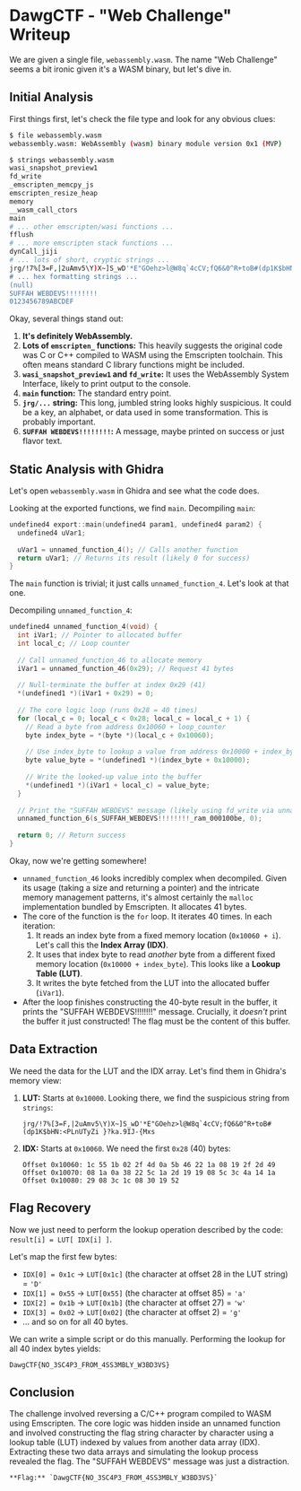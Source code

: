 # DawgCTF - "Web Challenge" Writeup

We are given a single file, `webassembly.wasm`. The name "Web Challenge" seems a bit ironic given it's a WASM binary, but let's dive in.

## Initial Analysis

First things first, let's check the file type and look for any obvious clues:

```bash
$ file webassembly.wasm 
webassembly.wasm: WebAssembly (wasm) binary module version 0x1 (MVP)

$ strings webassembly.wasm 
wasi_snapshot_preview1
fd_write
_emscripten_memcpy_js
emscripten_resize_heap
memory
__wasm_call_ctors
main
# ... other emscripten/wasi functions ...
fflush
# ... more emscripten stack functions ...
dynCall_jiji
# ... lots of short, cryptic strings ...
jrg/!7%[3=F,|2uAmv5\Y)X~]S_wD'*E"GOehz>l@W8q`4cCV;fQ6&0^R+toB#(dp1K$bHN:<PLnUTyZi }?ka.9IJ-{Mxs
# ... hex formatting strings ...
(null)
SUFFAH WEBDEVS!!!!!!!!
0123456789ABCDEF
```

Okay, several things stand out:

1.  **It's definitely WebAssembly.**
2.  **Lots of `emscripten_` functions:** This heavily suggests the original code was C or C++ compiled to WASM using the Emscripten toolchain. This often means standard C library functions might be included.
3.  **`wasi_snapshot_preview1` and `fd_write`:** It uses the WebAssembly System Interface, likely to print output to the console.
4.  **`main` function:** The standard entry point.
5.  **`jrg/...` string:** This long, jumbled string looks highly suspicious. It could be a key, an alphabet, or data used in some transformation. This is probably important.
6.  **`SUFFAH WEBDEVS!!!!!!!!`:** A message, maybe printed on success or just flavor text.

## Static Analysis with Ghidra

Let's open `webassembly.wasm` in Ghidra and see what the code does.

Looking at the exported functions, we find `main`. Decompiling `main`:

```c
undefined4 export::main(undefined4 param1, undefined4 param2) {
  undefined4 uVar1;
  
  uVar1 = unnamed_function_4(); // Calls another function
  return uVar1; // Returns its result (likely 0 for success)
}
```

The `main` function is trivial; it just calls `unnamed_function_4`. Let's look at that one.

Decompiling `unnamed_function_4`:

```c
undefined4 unnamed_function_4(void) {
  int iVar1; // Pointer to allocated buffer
  int local_c; // Loop counter
  
  // Call unnamed_function_46 to allocate memory
  iVar1 = unnamed_function_46(0x29); // Request 41 bytes
  
  // Null-terminate the buffer at index 0x29 (41)
  *(undefined1 *)(iVar1 + 0x29) = 0; 
  
  // The core logic loop (runs 0x28 = 40 times)
  for (local_c = 0; local_c < 0x28; local_c = local_c + 1) {
    // Read a byte from address 0x10060 + loop_counter
    byte index_byte = *(byte *)(local_c + 0x10060); 
    
    // Use index_byte to lookup a value from address 0x10000 + index_byte
    byte value_byte = *(undefined1 *)(index_byte + 0x10000);
    
    // Write the looked-up value into the buffer
    *(undefined1 *)(iVar1 + local_c) = value_byte;
  }
  
  // Print the "SUFFAH WEBDEVS" message (likely using fd_write via unnamed_function_6)
  unnamed_function_6(s_SUFFAH_WEBDEVS!!!!!!!!_ram_000100be, 0); 
  
  return 0; // Return success
}
```

Okay, now we're getting somewhere!

*   `unnamed_function_46` looks incredibly complex when decompiled. Given its usage (taking a size and returning a pointer) and the intricate memory management patterns, it's almost certainly the `malloc` implementation bundled by Emscripten. It allocates 41 bytes.
*   The core of the function is the `for` loop. It iterates 40 times. In each iteration:
    1.  It reads an index byte from a fixed memory location (`0x10060 + i`). Let's call this the **Index Array (IDX)**.
    2.  It uses that index byte to read *another* byte from a different fixed memory location (`0x10000 + index_byte`). This looks like a **Lookup Table (LUT)**.
    3.  It writes the byte fetched from the LUT into the allocated buffer (`iVar1`).
*   After the loop finishes constructing the 40-byte result in the buffer, it prints the "SUFFAH WEBDEVS!!!!!!!!" message. Crucially, it *doesn't* print the buffer it just constructed! The flag must be the content of this buffer.

## Data Extraction

We need the data for the LUT and the IDX array. Let's find them in Ghidra's memory view:

1.  **LUT:** Starts at `0x10000`. Looking there, we find the suspicious string from `strings`:
    ```
    jrg/!7%[3=F,|2uAmv5\Y)X~]S_wD'*E"GOehz>l@W8q`4cCV;fQ6&0^R+toB#(dp1K$bHN:<PLnUTyZi }?ka.9IJ-{Mxs
    ```

2.  **IDX:** Starts at `0x10060`. We need the first `0x28` (40) bytes:
    ```
    Offset 0x10060: 1c 55 1b 02 2f 4d 0a 5b 46 22 1a 08 19 2f 2d 49 
    Offset 0x10070: 08 1a 0a 38 22 5c 1a 2d 19 19 08 5c 3c 4a 14 1a 
    Offset 0x10080: 29 08 3c 1c 08 30 19 52 
    ```

## Flag Recovery

Now we just need to perform the lookup operation described by the code: `result[i] = LUT[ IDX[i] ]`.

Let's map the first few bytes:
*   `IDX[0] = 0x1c` -> `LUT[0x1c]` (the character at offset 28 in the LUT string) = `'D'`
*   `IDX[1] = 0x55` -> `LUT[0x55]` (the character at offset 85) = `'a'`
*   `IDX[2] = 0x1b` -> `LUT[0x1b]` (the character at offset 27) = `'w'`
*   `IDX[3] = 0x02` -> `LUT[0x02]` (the character at offset 2) = `'g'`
*   ... and so on for all 40 bytes.

We can write a simple script or do this manually. Performing the lookup for all 40 index bytes yields:

```
DawgCTF{NO_3SC4P3_FROM_4SS3MBLY_W3BD3VS}
```

## Conclusion

The challenge involved reversing a C/C++ program compiled to WASM using Emscripten. The core logic was hidden inside an unnamed function and involved constructing the flag string character by character using a lookup table (LUT) indexed by values from another data array (IDX). Extracting these two data arrays and simulating the lookup process revealed the flag. The "SUFFAH WEBDEVS" message was just a distraction.
```
**Flag:** `DawgCTF{NO_3SC4P3_FROM_4SS3MBLY_W3BD3VS}`
```